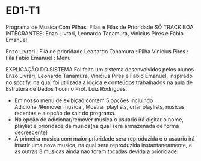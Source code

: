 # ED1-T1
Programa de Musica Com Pilhas, Filas e Filas de Prioridade
SÓ TRACK BOA 
INTEGRANTES: Enzo Livrari, Leonardo Tanamura, Vinicius Pires e Fábio Emanuel

Enzo Livrari : Fila de prioridade
Leonardo Tanamura : Pilha
Vinicius Pires : Fila
Fábio Emanuel : Menu

EXPLICAÇÃO DO SISTEMA
Foi feito um sistema desenvolvidos pelos alunos Enzo Livrari, Leonardo Tanamura, Vinicius Pires e Fábio Emanuel, inspirado no spotify, na qual foi utilizada a lógica e conteúdos trabalhados na aula de Estrutura de Dados 1 com o Prof. Luiz Rodrigues.
 * Em nosso menu de exibiçaõ contem 5 opções incluindo Adicionar/Remover musica , Mostrar playlists, criar playlists, nusicas recentes e a opção de sair do programa.
 * Na opção de adicionar/remover musica o usuario irá digitar o nome, playlist e prioridade da musica(na qual sera armazenada de forma decrescente)
 * A primeira musica com maior prioridade sera reproduzida e o usuario irá inserir uma nova musica, na qual sera reproduzida instantaneamente, e as outras 3 musicas ainda nao foram tocadas devida a prioridade.

